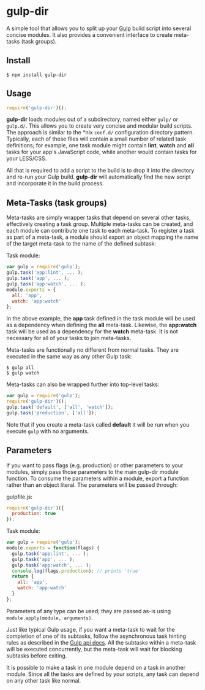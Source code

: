 # gulp-dir

A simple tool that allows you to split up your [Gulp](http://gulpjs.com/) build script into several concise modules. It also provides a convenient interface to create meta-tasks (task groups).

## Install

```
$ npm install gulp-dir
```

## Usage

```javascript
require('gulp-dir')();
```

**gulp-dir** loads modules out of a subdirectory, named either `gulp/` or `gulp.d/`. This allows you to create very concise and modular build scripts. The approach is similar to the \*nix `conf.d/` configuration directory pattern. Typically, each of these files will contain a small number of related task definitions; for example, one task module might contain **lint**, **watch** and **all** tasks for your app's JavaScript code, while another would contain tasks for your LESS/CSS.

All that is required to add a script to the build is to drop it into the directory and re-run your Gulp build. **gulp-dir** will automatically find the new script and incorporate it in the build process.

## Meta-Tasks (task groups)

Meta-tasks are simply wrapper tasks that depend on several other tasks, effectively creating a task group. Multiple meta-tasks can be created, and each module can contribute one task to each meta-task. To register a task as part of a meta-task, a module should export an object mapping the name of the target meta-task to the name of the defined subtask:

Task module:
```javascript
var gulp = require('gulp');  
gulp.task('app:lint', ... );  
gulp.task('app', ... );  
gulp.task('app:watch', ... );  
module.exports = {  
  all: 'app',  
  watch: 'app:watch'  
};
```

In the above example, the **app** task defined in the task module will be used as a dependency when defining the **all** meta-task. Likewise, the **app:watch** task will be used as a dependency for the **watch** meta-task. It is not necessary for all of your tasks to join meta-tasks.

Meta-tasks are functionally no different from normal tasks. They are executed in the same way as any other Gulp task:

```shell
$ gulp all  
$ gulp watch
```

Meta-tasks can also be wrapped further into top-level tasks:

```javascript
var gulp = require('gulp');  
require('gulp-dir')();  
gulp.task('default', ['all', 'watch']);  
gulp.task('production', ['all']);
```

Note that if you create a meta-task called **default** it will be run when you execute `gulp` with no arguments.

## Parameters

If you want to pass flags (e.g. production) or other parameters to your modules, simply pass those parameters to the main gulp-dir module function. To consume the parameters within a module, export a function rather than an object literal. The parameters will be passed through:

gulpfile.js:
```javascript
require('gulp-dir')({  
  production: true  
});
```

Task module:
```javascript
var gulp = require('gulp');  
module.exports = function(flags) {  
  gulp.task('app:lint', ... );  
  gulp.task('app', ... );  
  gulp.task('app:watch', ... );  
  console.log(flags.production); // prints 'true'  
  return {  
    all: 'app',  
    watch: 'app:watch'  
  }  
};
```

Parameters of any type can be used; they are passed as-is using `module.apply(module, arguments)`.

Just like typical Gulp usage, if you want a meta-task to wait for the completion of one of its subtasks, follow the asynchronous task hinting rules as described in the [Gulp api docs](https://github.com/gulpjs/gulp/blob/master/docs/API.md#async-task-support). All the subtasks within a meta-task will be executed concurrently, but the meta-task will wait for blocking subtasks before exiting.

It is possible to make a task in one module depend on a task in another module. Since all the tasks are defined by your scripts, any task can depend on any other task like normal.